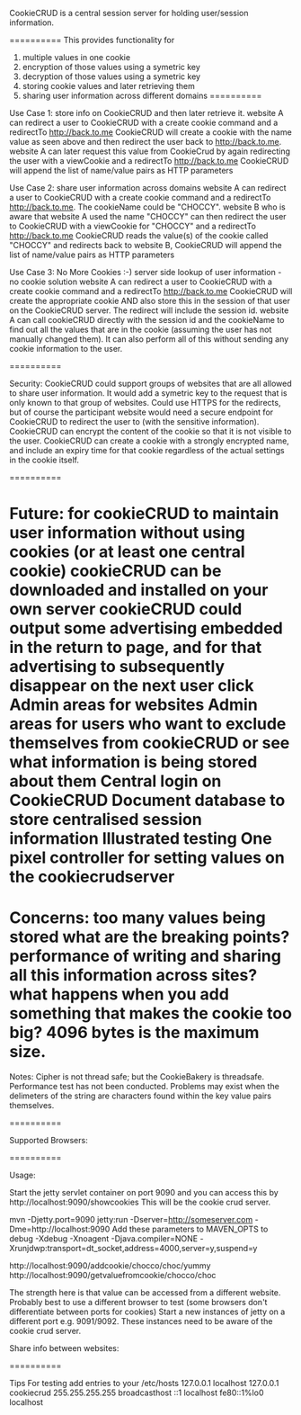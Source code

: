 CookieCRUD is a central session server for holding user/session information.

==========
This provides functionality for 
1. multiple values in one cookie
2. encryption of those values using a symetric key
3. decryption of those values using a symetric key
4. storing cookie values and later retrieving them
5. sharing user information across different domains
==========

Use Case 1: store info on CookieCRUD and then later retrieve it.
website A can redirect a user to CookieCRUD with a create cookie command and a redirectTo http://back.to.me
CookieCRUD will create a cookie with the name value as seen above and then redirect the user back to http://back.to.me.
website A can later request this value from CookieCrud by again redirecting the user with a viewCookie and a redirectTo http://back.to.me
CookieCRUD will append the list of name/value pairs as HTTP parameters
   
Use Case 2: share user information across domains
website A can redirect a user to CookieCRUD with a create cookie command and a redirectTo http://back.to.me. The cookieName could be "CHOCCY".
website B who is aware that website A used the name "CHOCCY" can then redirect the user to CookieCRUD with a viewCookie for "CHOCCY" and a redirectTo http://back.to.me
CookieCRUD reads the value(s) of the cookie called "CHOCCY" and redirects back to website B, CookieCRUD will append the list of name/value pairs as HTTP parameters

Use Case 3: No More Cookies :-) server side lookup of user information - no cookie solution
website A can redirect a user to CookieCRUD with a create cookie command and a redirectTo http://back.to.me
CookieCRUD will create the appropriate cookie AND also store this in the session of that user on the CookieCRUD server. The redirect will include the session id.
website A can call cookieCRUD directly with the session id and the cookieName to find out all the values that are in the cookie (assuming the user has not manually changed them).
It can also perform all of this without sending any cookie information to the user.

==========

Security:
CookieCRUD could support groups of websites that are all allowed to share user information. It would add a symetric key to the request that is only known to that group of websites.
Could use HTTPS for the redirects, but of course the participant website would need a secure endpoint for CookieCRUD to redirect the user to (with the sensitive information).
CookieCRUD can encrypt the content of the cookie so that it is not visible to the user.
CookieCRUD can create a cookie with a strongly encrypted name, and include an expiry time for that cookie regardless of the actual settings in the cookie itself.
   
==========
   
Future: for cookieCRUD to maintain user information without using cookies (or at least one central cookie)
cookieCRUD can be downloaded and installed on your own server
cookieCRUD could output some advertising embedded in the return to page, and for that advertising to subsequently disappear on the next user click
Admin areas for websites
Admin areas for users who want to exclude themselves from cookieCRUD or see what information is being stored about them
Central login on CookieCRUD 
Document database to store centralised session information
Illustrated testing
One pixel controller for setting values on the cookiecrudserver
==========

Concerns:
too many values being stored what are the breaking points?
performance of writing and sharing all this information across sites?
what happens when you add something that makes the cookie too big? 4096 bytes is the maximum size.
==========

Notes:
Cipher is not thread safe; but the CookieBakery is threadsafe.
Performance test has not been conducted.
Problems may exist when the delimeters of the string are characters found within the key value pairs themselves.

==========

Supported Browsers:

==========

Usage:

Start the jetty servlet container on port 9090 and you can access this by http://localhost:9090/showcookies
This will be the cookie crud server.

mvn -Djetty.port=9090 jetty:run -Dserver=http://someserver.com -Dme=http://localhost:9090
Add these parameters to MAVEN_OPTS to debug
-Xdebug -Xnoagent -Djava.compiler=NONE -Xrunjdwp:transport=dt_socket,address=4000,server=y,suspend=y 

http://localhost:9090/addcookie/chocco/choc/yummy
http://localhost:9090/getvaluefromcookie/chocco/choc

The strength here is that value can be accessed from a different website.
Probably best to use a different browser to test (some browsers don't differentiate between ports for cookies)
Start a new instances of jetty on a different port e.g. 9091/9092. These instances need to be aware of the cookie crud server.

Share info between websites:

==========

Tips
For testing add entries to your /etc/hosts
127.0.0.1       localhost
127.0.0.1       cookiecrud
255.255.255.255 broadcasthost
::1             localhost
fe80::1%lo0     localhost
